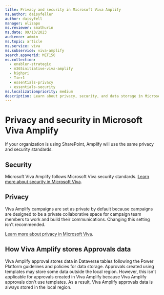```yaml
---
title: Privacy and security in Microsoft Viva Amplify
ms.author: daisyfeller
author: daisyfell
manager: elizapo
ms.reviewer: smathurin
ms.date: 09/13/2023
audience: admin
ms.topic: article
ms.service: viva
ms.subservice: viva-amplify
search.appverid: MET150
ms.collection:
  - enabler-strategic
  - m365initiative-viva-amplify
  - highpri
  - Tier1
  - essentials-privacy
  - essentials-security
ms.localizationpriority: medium
description: Learn about privacy, security, and data storage in Microsoft Viva Amplify.
---
```


# Privacy and security in Microsoft Viva Amplify

If your organization is using SharePoint, Amplify will use the same privacy and security standards.

## Security

Microsoft Viva Amplify follows Microsoft Viva security standards. [Learn more about security in Microsoft Viva](../Viva/viva-security.md).

## Privacy

Viva Amplify campaigns are set as private by default because campaigns are designed to be a private collaborative space for campaign team members to work and build their communications. Changing this setting isn't recommended.

[Learn more about privacy in Microsoft Viva](../viva/viva-privacy.md).

## How Viva Amplify stores Approvals data

Viva Amplify approval stores data in Dataverse tables following the Power Platform guidelines and policies for data storage. Approvals created using templates may store some data outside the local region. However, this isn't applicable for approvals created in Viva Amplify because Viva Amplify approvals don't use templates. As a result, Viva Amplify approvals data is always stored in the local region.
